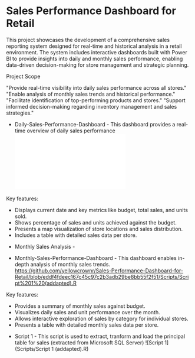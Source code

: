 # Sales Performance Dashboard for Retail

This project showcases the development of a comprehensive sales reporting system designed for real-time and historical analysis in a retail environment. The system includes interactive dashboards built with Power BI to provide insights into daily and monthly sales performance, enabling data-driven decision-making for store management and strategic planning.

Project Scope

"Provide real-time visibility into daily sales performance across all stores."
"Enable analysis of monthly sales trends and historical performance."
"Facilitate identification of top-performing products and stores."
"Support informed decision-making regarding inventory management and sales strategies."

 - Daily-Sales-Performance-Dashboard -
This dashboard provides a real-time overview of daily sales performance
![Daily-Sales-Performance-Dashboard](Documents/Daily-Sales-Performance-Dashboard.pdf)

Key features:

* Displays current date and key metrics like budget, total sales, and units sold.
* Shows percentage of sales and units achieved against the budget.
* Presents a map visualization of store locations and sales distribution.
* Includes a table with detailed sales data per store.

- Monthly Sales Analysis -

 - Monthly-Sales-Performance-Dashboard -
This dashboard enables in-depth analysis of monthly sales trends.
https://github.com/yellowcrownr/Sales-Performance-Dashboard-for-Retail/blob/eddf4fdeec167c45c97c2b3adb29be8bb55f2f51/Scripts/Script%201%20(addapted).R

Key features:

* Provides a summary of monthly sales against budget.
* Visualizes daily sales and unit performance over the month.
* Allows interactive exploration of sales by category for individual stores.
* Presents a table with detailed monthly sales data per store.

 - Script 1 -
This script is used to extract, tranform and load the principal table for sales (extracted from Microsoft SQL Server)
![Script 1](Scripts/Script 1 (addapted).R)
